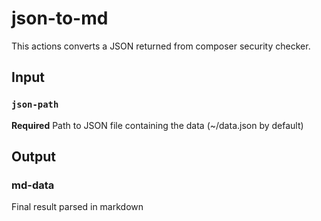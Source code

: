 # json-to-md

This actions converts a JSON returned from composer security checker.

## Input

### `json-path`

**Required** Path to JSON file containing the data (~/data.json by default)

## Output

### md-data

Final result parsed in markdown
